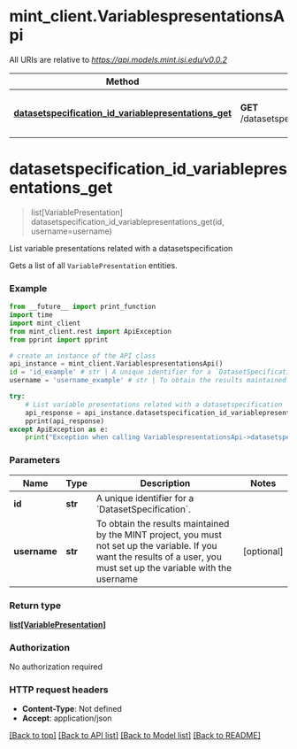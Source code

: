# mint_client.VariablespresentationsApi

All URIs are relative to *https://api.models.mint.isi.edu/v0.0.2*

Method | HTTP request | Description
------------- | ------------- | -------------
[**datasetspecification_id_variablepresentations_get**](VariablespresentationsApi.md#datasetspecification_id_variablepresentations_get) | **GET** /datasetspecification/{id}/variablepresentations | List variable presentations related with a datasetspecification


# **datasetspecification_id_variablepresentations_get**
> list[VariablePresentation] datasetspecification_id_variablepresentations_get(id, username=username)

List variable presentations related with a datasetspecification

Gets a list of all `VariablePresentation` entities.

### Example

```python
from __future__ import print_function
import time
import mint_client
from mint_client.rest import ApiException
from pprint import pprint

# create an instance of the API class
api_instance = mint_client.VariablespresentationsApi()
id = 'id_example' # str | A unique identifier for a `DatasetSpecification`.
username = 'username_example' # str | To obtain the results maintained by the MINT project, you must not set up the variable. If you want the results of a user, you must set up the variable with the username (optional)

try:
    # List variable presentations related with a datasetspecification
    api_response = api_instance.datasetspecification_id_variablepresentations_get(id, username=username)
    pprint(api_response)
except ApiException as e:
    print("Exception when calling VariablespresentationsApi->datasetspecification_id_variablepresentations_get: %s\n" % e)
```

### Parameters

Name | Type | Description  | Notes
------------- | ------------- | ------------- | -------------
 **id** | **str**| A unique identifier for a &#x60;DatasetSpecification&#x60;. | 
 **username** | **str**| To obtain the results maintained by the MINT project, you must not set up the variable. If you want the results of a user, you must set up the variable with the username | [optional] 

### Return type

[**list[VariablePresentation]**](VariablePresentation.md)

### Authorization

No authorization required

### HTTP request headers

 - **Content-Type**: Not defined
 - **Accept**: application/json

[[Back to top]](#) [[Back to API list]](../README.md#documentation-for-api-endpoints) [[Back to Model list]](../README.md#documentation-for-models) [[Back to README]](../README.md)

